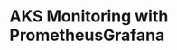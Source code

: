 # AKS Monitoring with PrometheusGrafana                                                                                                                                                                                                                                                                                                                                                                                                                                                                                                                                                                                     
